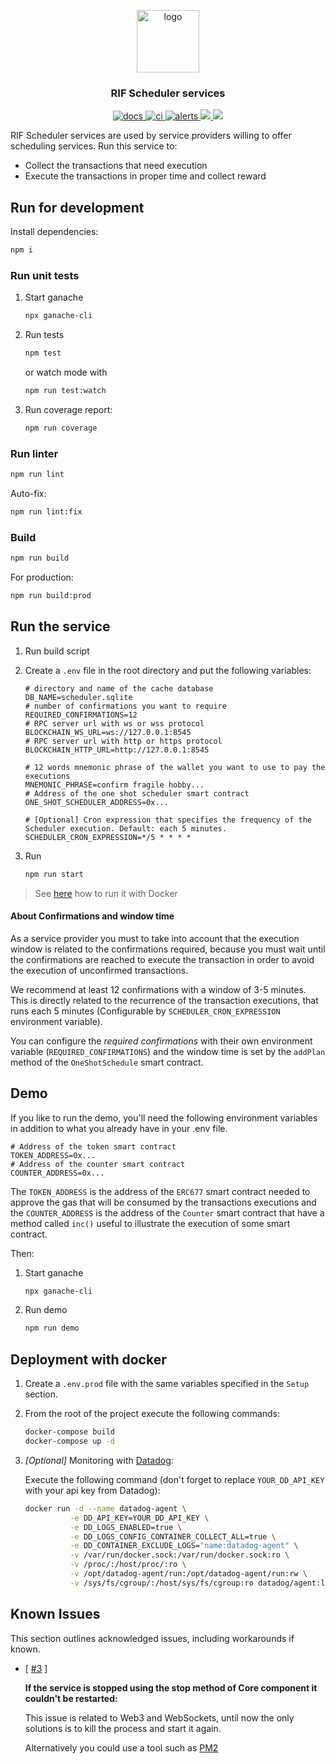 <p align="middle">
    <img src="https://www.rifos.org/assets/img/logo.svg" alt="logo" height="100" >
</p>
<h3 align="middle">RIF Scheduler services</h3>
<p align="middle">
    <a href="https://developers.rsk.co/rif/scheduler/services">
        <img src="https://img.shields.io/badge/-docs-brightgreen" alt="docs" />
    </a>
    <a href="https://github.com/rsksmart/rif-scheduler-services/actions/workflows/ci.yml" alt="ci">
        <img src="https://github.com/rsksmart/rif-scheduler-services/actions/workflows/ci.yml/badge.svg" alt="ci" />
    </a>
    <a href="https://lgtm.com/projects/g/rsksmart/rif-scheduler-services/alerts/">
        <img src="https://img.shields.io/lgtm/alerts/github/rsksmart/rif-scheduler-services" alt="alerts">
    </a>
    <a href="https://lgtm.com/projects/g/rsksmart/rif-scheduler-services/context:javascript">
        <img src="https://img.shields.io/lgtm/grade/javascript/github/rsksmart/rif-scheduler-services">
    </a>
    <a href="https://codecov.io/gh/rsksmart/rif-scheduler-services">
        <img src="https://codecov.io/gh/rsksmart/rif-scheduler-contracts/branch/develop/graph/badge.svg?token=72T5TQ34HT"/>
    </a>
</p>

RIF Scheduler services are used by service providers willing to offer scheduling services. Run this service to:

- Collect the transactions that need execution
- Execute the transactions in proper time and collect reward

## Run for development

Install dependencies:

```sh
npm i
```

### Run unit tests

1. Start ganache

    ```sh
    npx ganache-cli
    ```

2. Run tests

    ```sh
    npm test
    ```

    or watch mode with

    ```sh
    npm run test:watch
    ```

3. Run coverage report:

    ```sh
    npm run coverage
    ```

### Run linter

```sh
npm run lint
```

Auto-fix:

```sh
npm run lint:fix
```

### Build

```sh
npm run build
```

For production:

```sh
npm run build:prod
```

## Run the service

1. Run build script

2. Create a `.env` file in the root directory and put the following variables:

    ```dosini
    # directory and name of the cache database
    DB_NAME=scheduler.sqlite
    # number of confirmations you want to require
    REQUIRED_CONFIRMATIONS=12
    # RPC server url with ws or wss protocol
    BLOCKCHAIN_WS_URL=ws://127.0.0.1:8545
    # RPC server url with http or https protocol
    BLOCKCHAIN_HTTP_URL=http://127.0.0.1:8545

    # 12 words mnemonic phrase of the wallet you want to use to pay the executions
    MNEMONIC_PHRASE=confirm fragile hobby...
    # Address of the one shot scheduler smart contract
    ONE_SHOT_SCHEDULER_ADDRESS=0x...

    # [Optional] Cron expression that specifies the frequency of the Scheduler execution. Default: each 5 minutes.
    SCHEDULER_CRON_EXPRESSION=*/5 * * * *
    ```

3. Run

    ```sh
    npm run start
    ```

> See [here](#deployment-with-docker) how to run it with Docker

#### About Confirmations and window time

As a service provider you must to take into account that the execution window is related to the confirmations required, because you must wait until the confirmations are reached to execute the transaction in order to avoid the execution of unconfirmed transactions.

We recommend at least 12 confirmations with a window of 3-5 minutes. This is directly related to the recurrence of the transaction executions, that runs each 5 minutes (Configurable by `SCHEDULER_CRON_EXPRESSION` environment variable).  

You can configure the *required confirmations* with their own environment variable (`REQUIRED_CONFIRMATIONS`) and the window time is set by the `addPlan` method of the `OneShotSchedule` smart contract.

## Demo

If you like to run the demo, you'll need the following environment variables in addition to what you already have in your .env file.

```dosini
# Address of the token smart contract
TOKEN_ADDRESS=0x...
# Address of the counter smart contract
COUNTER_ADDRESS=0x...
```

The `TOKEN_ADDRESS` is the address of the `ERC677` smart contract needed to approve the gas that will be consumed by the transactions executions and the `COUNTER_ADDRESS` is the address of the `Counter` smart contract that have a method called `inc()` useful to illustrate the execution of some smart contract.

Then:

1. Start ganache

    ```sh
    npx ganache-cli
    ```

2. Run demo

    ```sh
    npm run demo
    ```

## Deployment with docker

1. Create a `.env.prod` file with the same variables specified in the `Setup` section.

2. From the root of the project execute the following commands:

    ```sh
    docker-compose build
    docker-compose up -d
    ```

3. *[Optional]* Monitoring with [Datadog](https://www.datadoghq.com/):

    Execute the following command (don't forget to replace `YOUR_DD_API_KEY` with your api key from Datadog):

    ```sh
    docker run -d --name datadog-agent \
              -e DD_API_KEY=YOUR_DD_API_KEY \
              -e DD_LOGS_ENABLED=true \
              -e DD_LOGS_CONFIG_CONTAINER_COLLECT_ALL=true \
              -e DD_CONTAINER_EXCLUDE_LOGS="name:datadog-agent" \
              -v /var/run/docker.sock:/var/run/docker.sock:ro \
              -v /proc/:/host/proc/:ro \
              -v /opt/datadog-agent/run:/opt/datadog-agent/run:rw \
              -v /sys/fs/cgroup/:/host/sys/fs/cgroup:ro datadog/agent:latest
    ```

## Known Issues

This section outlines acknowledged issues, including workarounds if known.

- [ [#3](https://github.com/rsksmart/rif-scheduler-services/issues/3) ]

  **If the service is stopped using the stop method of Core component it couldn't be restarted:**

  This issue is related to Web3 and WebSockets, until now the only solutions is to kill the process and start it again.

  Alternatively you could use a tool such as [PM2](https://www.npmjs.com/package/pm2)
